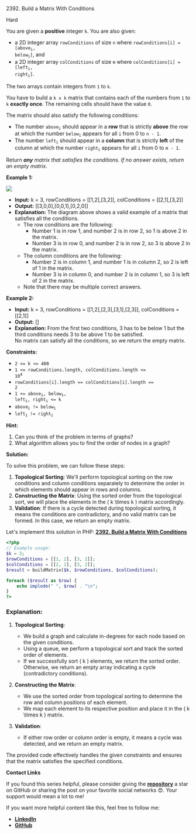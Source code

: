 2392\. Build a Matrix With Conditions

Hard

You are given a **positive** integer `k`. You are also given:

- a 2D integer array `rowConditions` of size `n` where <code>rowConditions[i] = [above<sub>i</sub>, below<sub>i</sub>]</code>, and
- a 2D integer array `colConditions` of size `m` where <code>colConditions[i] = [left<sub>i</sub>, right<sub>i</sub>]</code>.

The two arrays contain integers from `1` to `k`.

You have to build a `k x k` matrix that contains each of the numbers from `1` to `k` **exactly once**. The remaining cells should have the value `0`.

The matrix should also satisfy the following conditions:

- The number <code>above<sub>i</sub></code> should appear in a **row** that is strictly **above** the row at which the number <code>below<sub>i</sub></code> appears for all `i` from 0 to `n - 1`.
- The number <code>left<sub>i</sub></code> should appear in a **column** that is strictly **left** of the column at which the number <code>right<sub>i</sub></code> appears for all `i` from 0 to `m - 1`.

Return _**any** matrix that satisfies the conditions. If no answer exists, return an empty matrix_.

**Example 1:**

![](https://assets.leetcode.com/uploads/2022/07/06/gridosdrawio.png)

- **Input:** k = 3, rowConditions = [[1,2],[3,2]], colConditions = [[2,1],[3,2]]
- **Output:** [[3,0,0],[0,0,1],[0,2,0]]
- **Explanation:** The diagram above shows a valid example of a matrix that satisfies all the conditions.
  - The row conditions are the following:
    - Number 1 is in row 1, and number 2 is in row 2, so 1 is above 2 in the matrix.
    - Number 3 is in row 0, and number 2 is in row 2, so 3 is above 2 in the matrix.
  - The column conditions are the following:
    - Number 2 is in column 1, and number 1 is in column 2, so 2 is left of 1 in the matrix.
    - Number 3 is in column 0, and number 2 is in column 1, so 3 is left of 2 in the matrix.
  - Note that there may be multiple correct answers.

**Example 2:**

- **Input:** k = 3, rowConditions = [[1,2],[2,3],[3,1],[2,3]], colConditions = [[2,1]]
- **Output:** []
- **Explanation:** From the first two conditions, 3 has to be below 1 but the third conditions needs 3 to be above 1 to be satisfied.\
  No matrix can satisfy all the conditions, so we return the empty matrix.

**Constraints:**

- <code>2 <= k <= 400</code>
- <code>1 <= rowConditions.length, colConditions.length <= 10<sup>4</sup></code>
- <code>rowConditions[i].length == colConditions[i].length == 2</code>
- <code>1 <= above<sub>i</sub>, below<sub>i</sub>, left<sub>i</sub>, right<sub>i</sub> <= k</code>
- <code>above<sub>i</sub> != below<sub>i</sub></code>
- <code>left<sub>i</sub> != right<sub>i</sub></code>

**Hint:**
1. Can you think of the problem in terms of graphs?
2. What algorithm allows you to find the order of nodes in a graph?



**Solution:**


To solve this problem, we can follow these steps:

1. **Topological Sorting**: We'll perform topological sorting on the row conditions and column conditions separately to determine the order in which elements should appear in rows and columns.
2. **Constructing the Matrix**: Using the sorted order from the topological sort, we will place the elements in the \( k \times k \) matrix accordingly.
3. **Validation**: If there is a cycle detected during topological sorting, it means the conditions are contradictory, and no valid matrix can be formed. In this case, we return an empty matrix.

Let's implement this solution in PHP: **[2392. Build a Matrix With Conditions](https://github.com/mah-shamim/leet-code-in-php/tree/main/algorithms/002392-build-a-matrix-with-conditions/solution.php)**

```php
<?php
// Example usage:
$k = 3;
$rowConditions = [[1, 2], [3, 2]];
$colConditions = [[2, 1], [3, 2]];
$result = buildMatrix($k, $rowConditions, $colConditions);

foreach ($result as $row) {
    echo implode(" ", $row) . "\n";
}
?>
```

### Explanation:
1. **Topological Sorting**:
    - We build a graph and calculate in-degrees for each node based on the given conditions.
    - Using a queue, we perform a topological sort and track the sorted order of elements.
    - If we successfully sort \( k \) elements, we return the sorted order. Otherwise, we return an empty array indicating a cycle (contradictory conditions).

2. **Constructing the Matrix**:
    - We use the sorted order from topological sorting to determine the row and column positions of each element.
    - We map each element to its respective position and place it in the \( k \times k \) matrix.

3. **Validation**:
    - If either row order or column order is empty, it means a cycle was detected, and we return an empty matrix.

The provided code effectively handles the given constraints and ensures that the matrix satisfies the specified conditions.

**Contact Links**

If you found this series helpful, please consider giving the **[repository](https://github.com/mah-shamim/leet-code-in-php)** a star on GitHub or sharing the post on your favorite social networks 😍. Your support would mean a lot to me!

If you want more helpful content like this, feel free to follow me:

- **[LinkedIn](https://www.linkedin.com/in/arifulhaque/)**
- **[GitHub](https://github.com/mah-shamim)**
